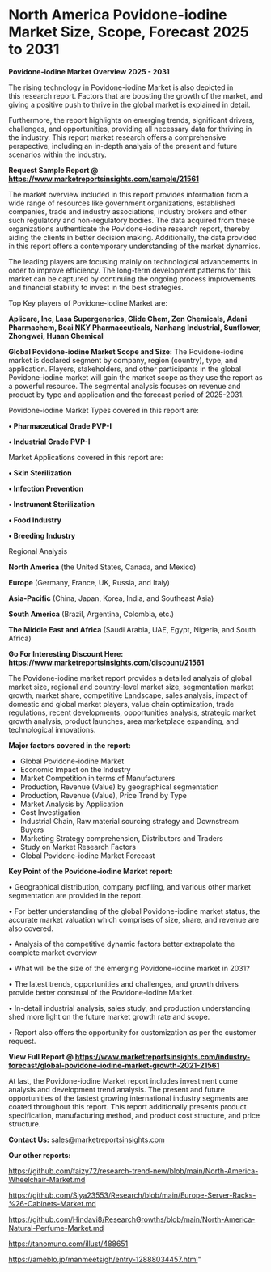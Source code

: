 # North America Povidone-iodine Market Size, Scope, Forecast 2025 to 2031

<Strong> Povidone-iodine Market Overview 2025 - 2031</strong>

The rising technology in Povidone-iodine Market is also depicted in this research report. Factors that are boosting the growth of the market, and giving a positive push to thrive in the global market is explained in detail.

Furthermore, the report highlights on emerging trends, significant drivers, challenges, and opportunities, providing all necessary data for thriving in the industry. This report market research offers a comprehensive perspective, including an in-depth analysis of the present and future scenarios within the industry.

<strong>Request Sample Report @ <a href=https://www.marketreportsinsights.com/sample/21561>https://www.marketreportsinsights.com/sample/21561</a></strong>

The market overview included in this report provides information from a wide range of resources like government organizations, established companies, trade and industry associations, industry brokers and other such regulatory and non-regulatory bodies. The data acquired from these organizations authenticate the Povidone-iodine research report, thereby aiding the clients in better decision making. Additionally, the data provided in this report offers a contemporary understanding of the market dynamics.

The leading players are focusing mainly on technological advancements in order to improve efficiency. The long-term development patterns for this market can be captured by continuing the ongoing process improvements and financial stability to invest in the best strategies.

Top Key players of Povidone-iodine Market are:

<strong>Aplicare, Inc, Lasa Supergenerics, Glide Chem, Zen Chemicals, Adani Pharmachem, Boai NKY Pharmaceuticals, Nanhang Industrial, Sunflower, Zhongwei, Huaan Chemical</strong>

<strong><b>Global Povidone-iodine Market Scope and Size:</b></strong>
The Povidone-iodine market is declared segment by company, region (country), type, and application. Players, stakeholders, and other participants in the global Povidone-iodine market will gain the market scope as they use the report as a powerful resource. The segmental analysis focuses on revenue and product by type and application and the forecast period of 2025-2031.

Povidone-iodine Market Types covered in this report are:

<strong>• Pharmaceutical Grade PVP-I

• Industrial Grade PVP-I</strong>

Market Applications covered in this report are:

<strong>• Skin Sterilization

• Infection Prevention

• Instrument Sterilization

• Food Industry

• Breeding Industry</strong> 

Regional Analysis

<strong>North America</strong> (the United States, Canada, and Mexico)

<strong>Europe</strong> (Germany, France, UK, Russia, and Italy)

<strong>Asia-Pacific</strong> (China, Japan, Korea, India, and Southeast Asia)

<strong>South America</strong> (Brazil, Argentina, Colombia, etc.)

<strong>The Middle East and Africa</strong> (Saudi Arabia, UAE, Egypt, Nigeria, and South Africa)

<strong>Go For Interesting Discount Here: <a href=https://www.marketreportsinsights.com/discount/21561>https://www.marketreportsinsights.com/discount/21561</a></strong>

The Povidone-iodine market report provides a detailed analysis of global market size, regional and country-level market size, segmentation market growth, market share, competitive Landscape, sales analysis, impact of domestic and global market players, value chain optimization, trade regulations, recent developments, opportunities analysis, strategic market growth analysis, product launches, area marketplace expanding, and technological innovations.

<strong><b>Major factors covered in the report:</b></strong>
<ul>
  <li>Global Povidone-iodine Market </li>
  <li>Economic Impact on the Industry</li>
  <li>Market Competition in terms of Manufacturers</li>
  <li>Production, Revenue (Value) by geographical segmentation</li>
  <li>Production, Revenue (Value), Price Trend by Type</li>
  <li>Market Analysis by Application</li>
  <li>Cost Investigation</li>
  <li>Industrial Chain, Raw material sourcing strategy and Downstream Buyers</li>
  <li>Marketing Strategy comprehension, Distributors and Traders</li>
  <li>Study on Market Research Factors</li>
  <li>Global Povidone-iodine Market Forecast</li>
</ul>

<strong><b>Key Point of the Povidone-iodine Market report:</b></strong>

• Geographical distribution, company profiling, and various other market segmentation are provided in the report.

• For better understanding of the global Povidone-iodine market status, the accurate market valuation which comprises of size, share, and revenue are also covered.

• Analysis of the competitive dynamic factors better extrapolate the complete market overview

• What will be the size of the emerging Povidone-iodine market in 2031?

• The latest trends, opportunities and challenges, and growth drivers provide better construal of the Povidone-iodine Market.

• In-detail industrial analysis, sales study, and production understanding shed more light on the future market growth rate and scope.

• Report also offers the opportunity for customization as per the customer request.

<strong><b>View Full Report @ <a href=https://www.marketreportsinsights.com/industry-forecast/global-povidone-iodine-market-growth-2021-21561>https://www.marketreportsinsights.com/industry-forecast/global-povidone-iodine-market-growth-2021-21561</a></b></strong>


At last, the Povidone-iodine Market report includes investment come analysis and development trend analysis. The present and future opportunities of the fastest growing international industry segments are coated throughout this report. This report additionally presents product specification, manufacturing method, and product cost structure, and price structure.

<strong>Contact Us:</strong>
sales@marketreportsinsights.com

<strong>Our other reports:</strong>

<a href=https://github.com/faizy72/research-trend-new/blob/main/North-America-Wheelchair-Market.md>https://github.com/faizy72/research-trend-new/blob/main/North-America-Wheelchair-Market.md</a>

<a href=https://github.com/Siya23553/Research/blob/main/Europe-Server-Racks-%26-Cabinets-Market.md>https://github.com/Siya23553/Research/blob/main/Europe-Server-Racks-%26-Cabinets-Market.md</a>

<a href=https://github.com/Hindavi8/ResearchGrowths/blob/main/North-America-Natural-Perfume-Market.md>https://github.com/Hindavi8/ResearchGrowths/blob/main/North-America-Natural-Perfume-Market.md</a>

<a href=https://tanomuno.com/illust/488651>https://tanomuno.com/illust/488651</a>

<a href=https://ameblo.jp/manmeetsigh/entry-12888034457.html>https://ameblo.jp/manmeetsigh/entry-12888034457.html</a>"
